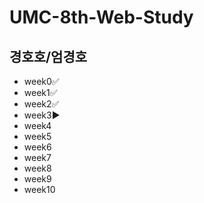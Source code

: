 # UMC-8th-Web-Study
## 경호호/엄경호
- week0✅
- week1✅
- week2✅
- week3▶️
- week4
- week5
- week6
- week7
- week8
- week9
- week10
